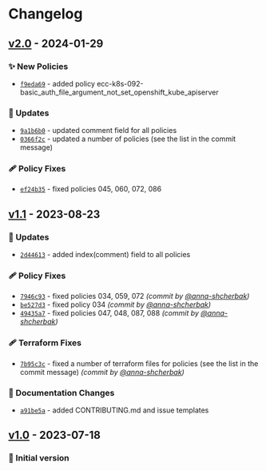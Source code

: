 # Changelog

## [v2.0] - 2024-01-29
### :sparkles: New Policies
- [`f9eda69`](https://github.com/epam/ecc-kubernetes-rulepack/commit/f9eda6960d340e0cfe92e56210e43fd4ee0f0c9a) - added policy ecc-k8s-092-basic_auth_file_argument_not_set_openshift_kube_apiserver

### :wrench: Updates
- [`9a1b6b0`](https://github.com/epam/ecc-kubernetes-rulepack/commit/9a1b6b072ebc9ed7e92cf73aec7e62e09abbabe4) - updated comment field for all policies
- [`0366f2c`](https://github.com/epam/ecc-kubernetes-rulepack/commit/0366f2c6685102007cab4c23611edce348c823f5) - updated a number of policies (see the list in the commit message)

### :adhesive_bandage: Policy Fixes
- [`ef24b35`](https://github.com/epam/ecc-kubernetes-rulepack/commit/ef24b35065157fc15d0345eee202debbb568fcf3) - fixed policies 045, 060, 072, 086


## [v1.1] - 2023-08-23
### :wrench: Updates
- [`2d44613`](https://github.com/epam/ecc-kubernetes-rulepack/commit/2d446130ec23dd59e766ecaa1832635606b1a322) - added index(comment) field to all policies

### :adhesive_bandage: Policy Fixes
- [`7946c93`](https://github.com/epam/ecc-kubernetes-rulepack/commit/7946c93a95bac55e3c76bebb64004f67dfd0cc22) - fixed policies 034, 059, 072 *(commit by [@anna-shcherbak](https://github.com/anna-shcherbak))*
- [`be527d3`](https://github.com/epam/ecc-kubernetes-rulepack/commit/be527d317992b35773e79828ccc9d4d01c1344f4) - fixed policy 034 *(commit by [@anna-shcherbak](https://github.com/anna-shcherbak))*
- [`49435a7`](https://github.com/epam/ecc-kubernetes-rulepack/commit/49435a79fae7a02c26d63891cda6b3c25aec47d4) - fixed policies 047, 048, 087, 088 *(commit by [@anna-shcherbak](https://github.com/anna-shcherbak))*

### :adhesive_bandage: Terraform Fixes
- [`7b95c3c`](https://github.com/epam/ecc-kubernetes-rulepack/commit/7b95c3c4d9e31a5ebe0d8140e74ceff7d4ba66d9) - fixed a number of terraform files for policies (see the list in the commit message) *(commit by [@anna-shcherbak](https://github.com/anna-shcherbak))*

### :memo: Documentation Changes
- [`a91be5a`](https://github.com/epam/ecc-kubernetes-rulepack/commit/a91be5aba5d20c6f83b80ce0fd4b5f31f7b7aa3f) - added CONTRIBUTING.md and issue templates


## [v1.0] - 2023-07-18
### :open_file_folder: Initial version


[v1.0]: https://github.com/epam/ecc-kubernetes-rulepack/compare/Init...v1.0

[v1.1]: https://github.com/epam/ecc-kubernetes-rulepack/compare/v1.0...v1.1
[v2.0]: https://github.com/epam/ecc-kubernetes-rulepack/compare/v1.1...v2.0